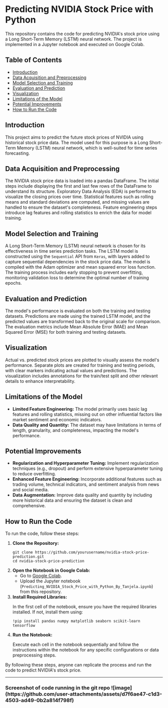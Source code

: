 <h1>Predicting NVIDIA Stock Price with Python</h1>

<p>This repository contains the code for predicting NVIDIA's stock price using a Long Short-Term Memory (LSTM) neural network. The project is implemented in a Jupyter notebook and executed on Google Colab.</p>

<h2>Table of Contents</h2>
<ul>
    <li><a href="#introduction">Introduction</a></li>
    <li><a href="#data-acquisition-and-preprocessing">Data Acquisition and Preprocessing</a></li>
    <li><a href="#model-selection-and-training">Model Selection and Training</a></li>
    <li><a href="#evaluation-and-prediction">Evaluation and Prediction</a></li>
    <li><a href="#visualization">Visualization</a></li>
    <li><a href="#limitations-of-the-model">Limitations of the Model</a></li>
    <li><a href="#potential-improvements">Potential Improvements</a></li>
    <li><a href="#how-to-run-the-code">How to Run the Code</a></li>
</ul>

<h2 id="introduction">Introduction</h2>
<p>This project aims to predict the future stock prices of NVIDIA using historical stock price data. The model used for this purpose is a Long Short-Term Memory (LSTM) neural network, which is well-suited for time series forecasting.</p>

<h2 id="data-acquisition-and-preprocessing">Data Acquisition and Preprocessing</h2>
<p>The NVIDIA stock price data is loaded into a pandas DataFrame. The initial steps include displaying the first and last few rows of the DataFrame to understand its structure. Exploratory Data Analysis (EDA) is performed to visualize the closing prices over time. Statistical features such as rolling means and standard deviations are computed, and missing values are handled to ensure the dataset's completeness. Feature engineering steps introduce lag features and rolling statistics to enrich the data for model training.</p>

<h2 id="model-selection-and-training">Model Selection and Training</h2>
<p>A Long Short-Term Memory (LSTM) neural network is chosen for its effectiveness in time series prediction tasks. The LSTM model is constructed using the <code>Sequential</code> API from <code>Keras</code>, with layers added to capture sequential dependencies in the stock price data. The model is compiled with the Adam optimizer and mean squared error loss function. The training process includes early stopping to prevent overfitting, monitoring validation loss to determine the optimal number of training epochs.</p>

<h2 id="evaluation-and-prediction">Evaluation and Prediction</h2>
<p>The model's performance is evaluated on both the training and testing datasets. Predictions are made using the trained LSTM model, and the predicted values are transformed back to the original scale for comparison. The evaluation metrics include Mean Absolute Error (MAE) and Mean Squared Error (MSE) for both training and testing datasets.</p>

<h2 id="visualization">Visualization</h2>
<p>Actual vs. predicted stock prices are plotted to visually assess the model's performance. Separate plots are created for training and testing periods, with clear markers indicating actual values and predictions. The visualization includes annotations for the train/test split and other relevant details to enhance interpretability.</p>

<h2 id="limitations-of-the-model">Limitations of the Model</h2>
<ul>
    <li><strong>Limited Feature Engineering:</strong> The model primarily uses basic lag features and rolling statistics, missing out on other influential factors like market sentiment and economic indicators.</li>
    <li><strong>Data Quality and Quantity:</strong> The dataset may have limitations in terms of length, granularity, and completeness, impacting the model's performance.</li>
</ul>

<h2 id="potential-improvements">Potential Improvements</h2>
<ul>
    <li><strong>Regularization and Hyperparameter Tuning:</strong> Implement regularization techniques (e.g., dropout) and perform extensive hyperparameter tuning to reduce overfitting.</li>
    <li><strong>Enhanced Feature Engineering:</strong> Incorporate additional features such as trading volume, technical indicators, and sentiment analysis from news and social media.</li>
    <li><strong>Data Augmentation:</strong> Improve data quality and quantity by including more historical data and ensuring the dataset is clean and comprehensive.</li>
</ul>

<h2 id="how-to-run-the-code">How to Run the Code</h2>
<p>To run the code, follow these steps:</p>
<ol>
    <li><strong>Clone the Repository:</strong>
        <pre><code>git clone https://github.com/yourusername/nvidia-stock-price-prediction.git
cd nvidia-stock-price-prediction
</code></pre>
    </li>
    <li><strong>Open the Notebook in Google Colab:</strong>
        <ul>
            <li>Go to <a href="https://colab.research.google.com/">Google Colab</a>.</li>
            <li>Upload the Jupyter notebook (<code>Predicting_NVIDIA_Stock_Price_with_Python_By_Tanjela.ipynb</code>) from this repository.</li>
        </ul>
    </li>
    <li><strong>Install Required Libraries:</strong>
        <p>In the first cell of the notebook, ensure you have the required libraries installed. If not, install them using:</p>
        <pre><code>!pip install pandas numpy matplotlib seaborn scikit-learn tensorflow</code></pre>
    </li>
    <li><strong>Run the Notebook:</strong>
        <p>Execute each cell in the notebook sequentially and follow the instructions within the notebook for any specific configurations or data preprocessing steps.</p>
    </li>
</ol>
<p>By following these steps, anyone can replicate the process and run the code to predict NVIDIA's stock price.</p>

<hr>
<h3>Screenshot of code running in the git repo
    ![image](https://github.com/user-attachments/assets/d7f6ae47-c1d3-4503-ad49-0b2a814f798f)

</h3>


